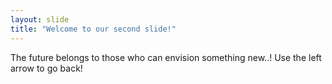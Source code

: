 ```yaml
---
layout: slide
title: "Welcome to our second slide!"
---
```

The future belongs to those who can envision something new..!
Use the left arrow to go back!
